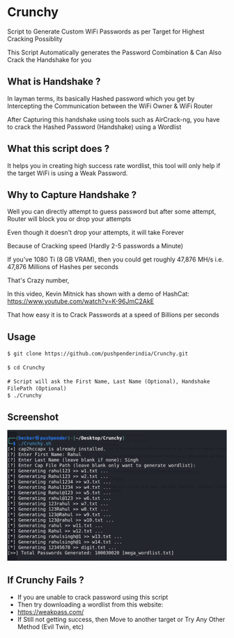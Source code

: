 # Crunchy
Script to Generate Custom WiFi Passwords as per Target for Highest Cracking Possiblity

This Script Automatically generates the Password Combination & Can Also Crack the Handshake for you

## What is Handshake ?
In layman terms, its basically Hashed password which you get by Intercepting the Communication between the WiFi Owner & WiFi Router

After Capturing this handshake using tools such as AirCrack-ng, you have to crack the Hashed Password (Handshake) using a Wordlist 

## What this script does ?
It helps you in creating high success rate wordlist, this tool will only help if the target WiFi is using a Weak Password.

## Why to Capture Handshake ?
Well you can directly attempt to guess password but after some attempt, Router will block you or drop your attempts

Even though it doesn't drop your attempts, it will take Forever

Because of Cracking speed (Hardly 2-5 passwords a Minute)

If you've 1080 Ti (8 GB VRAM), then you could get roughly 47,876 MH/s i.e. 47,876 Millions of Hashes per seconds

That's Crazy number,

In this video, Kevin Mitnick has shown with a demo of HashCat: https://www.youtube.com/watch?v=K-96JmC2AkE

That how easy it is to Crack Passwords at a speed of Billions per seconds 

## Usage
```
$ git clone https://github.com/pushpenderindia/Crunchy.git

$ cd Crunchy

# Script will ask the First Name, Last Name (Optional), Handshake FilePath (Optional)
$ ./Crunchy 
```

## Screenshot

![Image](Crunchy.png)

## If Crunchy Fails ?

- If you are unable to crack password using this script
- Then try downloading a wordlist from this website:
- https://weakpass.com/
- If Still not getting success, then Move to another target or Try Any Other Method (Evil Twin, etc)